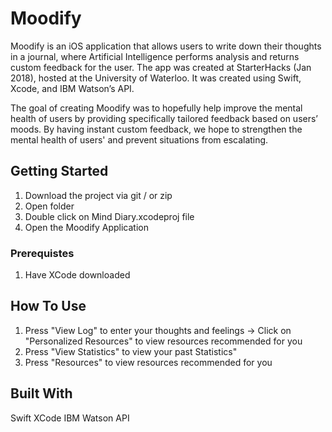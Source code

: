 # Moodify

Moodify is an iOS application that allows users to write down their thoughts in a journal, where Artificial Intelligence performs analysis and returns custom feedback for the user. The app was created at StarterHacks (Jan 2018), hosted at the University of Waterloo. It was created using Swift, Xcode, and IBM Watson’s API. 

The goal of creating Moodify was to hopefully help improve the mental health of users by providing specifically tailored feedback based on users’ moods. By having instant custom feedback, we hope to strengthen the mental health of users' and prevent situations from escalating.

## Getting Started

1. Download the project via git / or zip
2. Open folder
3. Double click on Mind Diary.xcodeproj file
4. Open the Moodify Application

### Prerequistes

1. Have XCode downloaded

## How To Use
1. Press "View Log" to enter your thoughts and feelings -> Click on "Personalized Resources" to view resources recommended for you
2. Press "View Statistics" to view your past Statistics"
3. Press "Resources" to view resources recommended for you

## Built With
Swift
XCode
IBM Watson API
